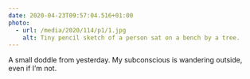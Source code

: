 ```yaml
---
date: 2020-04-23T09:57:04.516+01:00
photo:
  - url: /media/2020/114/p1/1.jpg
    alt: Tiny pencil sketch of a person sat on a bench by a tree.
---
```


A small doddle from yesterday. My subconscious is wandering outside, even if I’m not.
